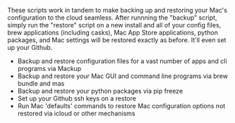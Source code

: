 These scripts work in tandem to make backing up and restoring your Mac's configuration to the cloud seamless.
After runnning the "backup" script, simply run the "restore" script on a new install and all of your config files, brew applications (including casks), Mac App Store applications, python packages, and Mac settings will be restored exactly as before. It'll even set up your Github.

- Backup and restore configuration files for a vast number of apps and cli programs via Mackup
- Backup and restore your Mac GUI and command line programs via brew bundle and mas
- Backup and restore your python packages via pip freeze
- Set up your Github ssh keys on a restore
- Run Mac 'defaults' commands to restore Mac configuration options not restored via icloud or other mechanisms
